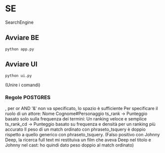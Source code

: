 # SE
 SearchEngine


## Avviare BE 
```python app.py```

## Avviare UI

```python ui.py```

(Unire i comandi)

### Regole POSTGRES
, per or 
AND '&' non va specificato, lo spazio è sufficiente
Per specificare il ruolo di un attore: Nome Cognome#Personaggio
ts_rank	-> Punteggio basato solo sulla frequenza dei termini: Un ranking veloce e semplice
ts_rank_cd	-> Punteggio basato su frequenza e densità per  un ranking più accurato
Il peso di un match ordinato con phraseto_tsquery è doppio rispetto a quello generico con phraseto_tsquery.
(Falso positivo con Johnny Deep, la ricerca full text mi restituiva un film che aveva Deep nel titolo e Johnny nel cast: ho quindi dato peso doppio al match ordinato)
